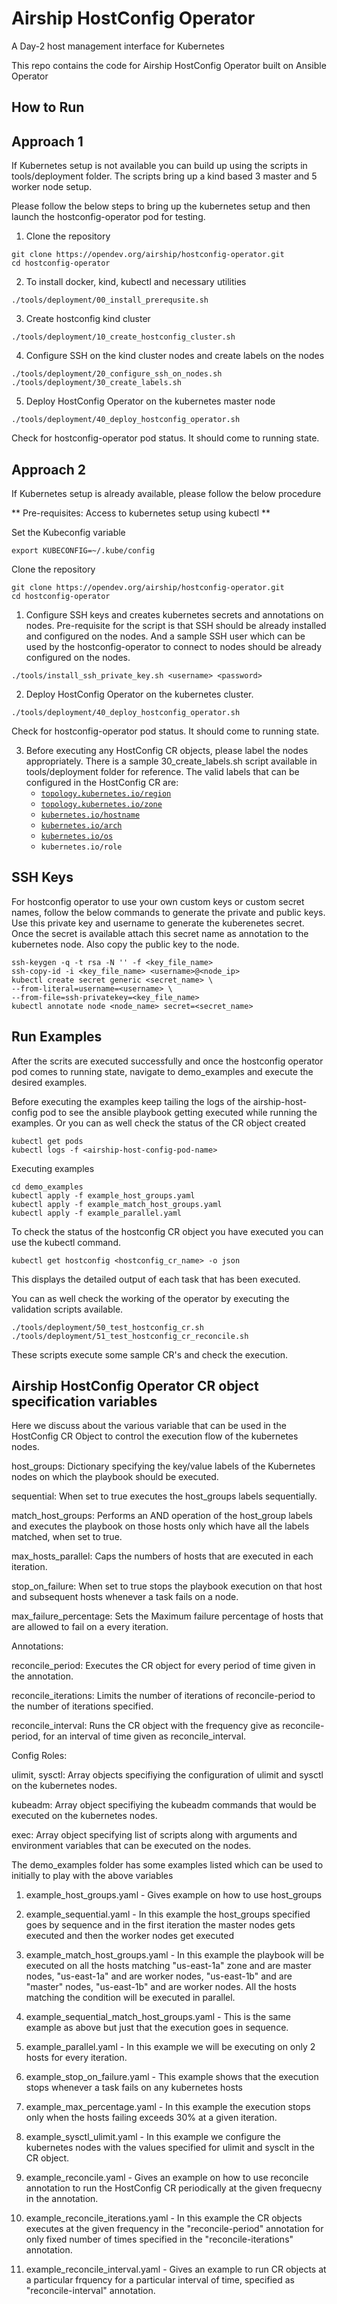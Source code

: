 # Airship HostConfig Operator

A Day-2 host management interface for Kubernetes

This repo contains the code for Airship HostConfig Operator
built on Ansible Operator

## How to Run

## Approach 1
If Kubernetes setup is not available you can build up using
the scripts in tools/deployment folder. The scripts bring up a
kind based 3 master and 5 worker node setup.

Please follow the below steps to bring up the kubernetes setup
and then launch the hostconfig-operator pod for testing.

1. Clone the repository
```
git clone https://opendev.org/airship/hostconfig-operator.git
cd hostconfig-operator
```

2. To install docker, kind, kubectl and necessary utilities
```
./tools/deployment/00_install_prerequsite.sh
```

3. Create hostconfig kind cluster
```
./tools/deployment/10_create_hostconfig_cluster.sh
```

4. Configure SSH on the kind cluster nodes and create labels
on the nodes
```
./tools/deployment/20_configure_ssh_on_nodes.sh
./tools/deployment/30_create_labels.sh
```

5. Deploy HostConfig Operator on the kubernetes master node
```
./tools/deployment/40_deploy_hostconfig_operator.sh
```
Check for hostconfig-operator pod status. It should come to
running state.

## Approach 2
If Kubernetes setup is already available, please follow the
below procedure

 ** Pre-requisites: Access to kubernetes setup using kubectl **

Set the Kubeconfig variable
```
export KUBECONFIG=~/.kube/config
```

Clone the repository

```
git clone https://opendev.org/airship/hostconfig-operator.git
cd hostconfig-operator
```

1. Configure SSH keys and creates kubernetes secrets and
annotations on nodes. Pre-requisite for the script is that SSH
should be already installed and configured on the nodes. And a
sample SSH user which can be used by the hostconfig-operator to
connect to nodes should be already configured on the nodes.
```
./tools/install_ssh_private_key.sh <username> <password>
```

2. Deploy HostConfig Operator on the kubernetes cluster.
```
./tools/deployment/40_deploy_hostconfig_operator.sh
```
Check for hostconfig-operator pod status. It should come to
running state.

3. Before executing any HostConfig CR objects, please label
the nodes appropriately. There is a sample 30_create_labels.sh
script available in tools/deployment folder for reference.
The valid labels that can be configured in the HostConfig CR are:
    * [`topology.kubernetes.io/region`](https://kubernetes.io/docs/reference/kubernetes-api/labels-annotations-taints/#topologykubernetesiozone)
    * [`topology.kubernetes.io/zone`](https://kubernetes.io/docs/reference/kubernetes-api/labels-annotations-taints/#topologykubernetesioregion)
    * [`kubernetes.io/hostname`](https://kubernetes.io/docs/reference/kubernetes-api/labels-annotations-taints/#kubernetes-io-hostname)
    * [`kubernetes.io/arch`](https://kubernetes.io/docs/reference/kubernetes-api/labels-annotations-taints/#kubernetes-io-arch)
    * [`kubernetes.io/os`](https://kubernetes.io/docs/reference/kubernetes-api/labels-annotations-taints/#kubernetes-io-os)
    * `kubernetes.io/role`


## SSH Keys

For hostconfig operator to use your own custom keys or custom
secret names, follow the below commands to generate the private
and public keys. Use this private key and username to generate
the kuberenetes secret. Once the secret is available attach
this secret name as annotation to the kubernetes node. Also
copy the public key to the node.

```
ssh-keygen -q -t rsa -N '' -f <key_file_name>
ssh-copy-id -i <key_file_name> <username>@<node_ip>
kubectl create secret generic <secret_name> \
--from-literal=username=<username> \
--from-file=ssh-privatekey=<key_file_name>
kubectl annotate node <node_name> secret=<secret_name>
```

## Run Examples

After the scrits are executed successfully and once the
hostconfig operator pod comes to running state, navigate
to demo_examples and execute the desired examples.

Before executing the examples keep tailing the logs of the
airship-host-config pod to see the ansible playbook getting
executed while running the examples. Or you can as well
check the status of the CR object created

```
kubectl get pods
kubectl logs -f <airship-host-config-pod-name>
```

Executing examples

```
cd demo_examples
kubectl apply -f example_host_groups.yaml
kubectl apply -f example_match_host_groups.yaml
kubectl apply -f example_parallel.yaml
```
To check the status of the hostconfig CR object you have
executed you can use the kubectl command.

```
kubectl get hostconfig <hostconfig_cr_name> -o json
```

This displays the detailed output of each task that
has been executed.

You can as well check the working of the operator by
executing the validation scripts available.
```
./tools/deployment/50_test_hostconfig_cr.sh
./tools/deployment/51_test_hostconfig_cr_reconcile.sh
```
These scripts execute some sample CR's and check the execution.

## Airship HostConfig Operator CR object specification variables

Here we discuss about the various variable that can be used in
the HostConfig CR Object to control the execution flow of the
kubernetes nodes.

host_groups: Dictionary specifying the key/value labels of the
Kubernetes nodes on which the playbook should be executed.

sequential: When set to true executes the host_groups labels sequentially.

match_host_groups: Performs an AND operation of the host_group labels
and executes the playbook on those hosts only which have all the labels
matched, when set to true.

max_hosts_parallel: Caps the numbers of hosts that are executed
in each iteration.

stop_on_failure: When set to true stops the playbook execution
on that host and subsequent hosts whenever a task fails on a node.

max_failure_percentage: Sets the Maximum failure percentage of
hosts that are allowed to fail on a every iteration.

Annotations:

reconcile_period: Executes the CR object for every period of time
given in the annotation.

reconcile_iterations: Limits the number of iterations of
reconcile-period to the number of iterations specified.

reconcile_interval: Runs the CR object with the frequency give as
reconcile-period, for an interval of time given as reconcile_interval.

Config Roles:

ulimit, sysctl: Array objects specifiying the configuration of
ulimit and sysctl on the kubernetes nodes.

kubeadm: Array object specifiying the kubeadm commands that would
be executed on the kubernetes nodes.

exec: Array object specifying list of scripts along with arguments
and environment variables that can be executed on the nodes.

The demo_examples folder has some examples listed which can be
used to initially to play with the above variables

1. example_host_groups.yaml - Gives example on how to use host_groups

2. example_sequential.yaml - In this example the host_groups specified
goes by sequence and in the first iteration the master nodes gets
executed and then the worker nodes get executed

3. example_match_host_groups.yaml - In this example the playbook will
be executed on all the hosts matching "us-east-1a" zone and are
master nodes, "us-east-1a" and are worker nodes, "us-east-1b" and
are "master" nodes, "us-east-1b" and are worker nodes.
All the hosts matching the condition will be executed in parallel.

4. example_sequential_match_host_groups.yaml - This is the same example
as above but just that the execution goes in sequence.

5. example_parallel.yaml - In this example we will be executing on
only 2 hosts for every iteration.

6. example_stop_on_failure.yaml - This example shows that the execution
stops whenever a task fails on any kubernetes hosts

7. example_max_percentage.yaml - In this example the execution stops
only when the hosts failing exceeds 30% at a given iteration.

8. example_sysctl_ulimit.yaml - In this example we configure the kubernetes
nodes with the values specified for ulimit and sysclt in the CR object.

9. example_reconcile.yaml - Gives an example on how to use
reconcile annotation to run the HostConfig CR periodically
at the given frequecny in the annotation.

10. example_reconcile_iterations.yaml - In this example the CR objects
executes at the given frequency in the "reconcile-period" annotation for
only fixed number of times specified in the "reconcile-iterations" annotation.

11. example_reconcile_interval.yaml - Gives an example to run CR objects
at a particular frquency for a particular interval of time,
specified as "reconcile-interval" annotation.
